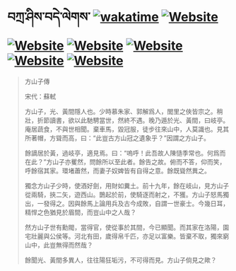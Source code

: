 # བཀྲ་ཤིས་བདེ་ལེགས་	[![wakatime](https://wakatime.com/badge/user/5043ee4a-e361-4607-9d47-d557f2005d05.svg)](https://wakatime.com/@5043ee4a-e361-4607-9d47-d557f2005d05)	[![Website](https://img.shields.io/website?label=&up_color=orange&up_message=Tianchi&url=https%3A%2F%2Fshields.io)](https://tianchi.aliyun.com/home/science/scienceDetail?userId=1095279182618)	[![Website](https://img.shields.io/website?label=&up_color=gay&up_message=Yuque&url=https%3A%2F%2Fshields.io)](https://www.yuque.com/ivanaxu)	[![Website](https://img.shields.io/website?label=&up_color=brown&up_message=Leetcode&url=https%3A%2F%2Fshields.io)](https://leetcode.cn/u/ivanaxu)	[![Website](https://img.shields.io/website?label=&up_color=violet&up_message=AIstudio&url=https%3A%2F%2Fshields.io)](https://aistudio.baidu.com/aistudio/personalcenter/thirdview/979775)	[![Website](https://img.shields.io/website?label=&up_color=red&up_message=Gitee&url=https%3A%2F%2Fshields.io)](https://gitee.com/IvanaXu)	[![Website](https://img.shields.io/website?label=&up_color=yellow&up_message=Monkeytype&url=https%3A%2F%2Fshields.io)](https://monkeytype.com/profile/IvanaXu)
> 方山子傳
> 
> 宋代：蘇軾 
> 
> 方山子，光、黃間隱人也。少時慕朱家、郭解爲人，閭里之俠皆宗之。稍壯，折節讀書，欲以此馳騁當世，然終不遇。晚乃遁於光、黃間，曰岐亭。庵居蔬食，不與世相聞。棄車馬，毀冠服，徒步往來山中，人莫識也。見其所著帽，方聳而高，曰：“此豈古方山冠之遺象乎？”因謂之方山子。
> 
> 餘謫居於黃，過岐亭，適見焉。曰：“嗚呼！此吾故人陳慥季常也。何爲而在此？”方山子亦矍然，問餘所以至此者。餘告之故。俯而不答，仰而笑，呼餘宿其家。環堵蕭然，而妻子奴婢皆有自得之意。餘既聳然異之。
> 
> 獨念方山子少時，使酒好劍，用財如糞土。前十九年，餘在岐山，見方山子從兩騎，挾二矢，遊西山。鵲起於前，使騎逐而射之，不獲。方山子怒馬獨出，一發得之。因與餘馬上論用兵及古今成敗，自謂一世豪士。今幾日耳，精悍之色猶見於眉間，而豈山中之人哉？
> 
> 然方山子世有勳閥，當得官，使從事於其間，今已顯聞。而其家在洛陽，園宅壯麗與公侯等。河北有田，歲得帛千匹，亦足以富樂。皆棄不取，獨來窮山中，此豈無得而然哉？
> 
> 餘聞光、黃間多異人，往往陽狂垢污，不可得而見。方山子倘見之歟？
>

